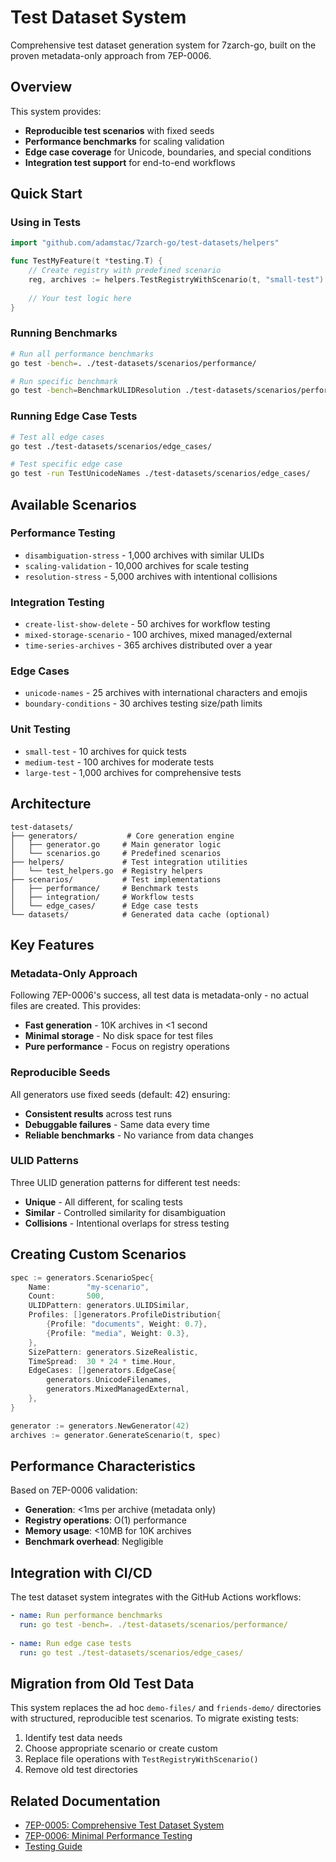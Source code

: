 # Test Dataset System

Comprehensive test dataset generation system for 7zarch-go, built on the proven metadata-only approach from 7EP-0006.

## Overview

This system provides:
- **Reproducible test scenarios** with fixed seeds
- **Performance benchmarks** for scaling validation
- **Edge case coverage** for Unicode, boundaries, and special conditions
- **Integration test support** for end-to-end workflows

## Quick Start

### Using in Tests

```go
import "github.com/adamstac/7zarch-go/test-datasets/helpers"

func TestMyFeature(t *testing.T) {
    // Create registry with predefined scenario
    reg, archives := helpers.TestRegistryWithScenario(t, "small-test")
    
    // Your test logic here
}
```

### Running Benchmarks

```bash
# Run all performance benchmarks
go test -bench=. ./test-datasets/scenarios/performance/

# Run specific benchmark
go test -bench=BenchmarkULIDResolution ./test-datasets/scenarios/performance/
```

### Running Edge Case Tests

```bash
# Test all edge cases
go test ./test-datasets/scenarios/edge_cases/

# Test specific edge case
go test -run TestUnicodeNames ./test-datasets/scenarios/edge_cases/
```

## Available Scenarios

### Performance Testing
- `disambiguation-stress` - 1,000 archives with similar ULIDs
- `scaling-validation` - 10,000 archives for scale testing
- `resolution-stress` - 5,000 archives with intentional collisions

### Integration Testing
- `create-list-show-delete` - 50 archives for workflow testing
- `mixed-storage-scenario` - 100 archives, mixed managed/external
- `time-series-archives` - 365 archives distributed over a year

### Edge Cases
- `unicode-names` - 25 archives with international characters and emojis
- `boundary-conditions` - 30 archives testing size/path limits

### Unit Testing
- `small-test` - 10 archives for quick tests
- `medium-test` - 100 archives for moderate tests
- `large-test` - 1,000 archives for comprehensive tests

## Architecture

```
test-datasets/
├── generators/           # Core generation engine
│   ├── generator.go     # Main generator logic
│   └── scenarios.go     # Predefined scenarios
├── helpers/             # Test integration utilities
│   └── test_helpers.go  # Registry helpers
├── scenarios/           # Test implementations
│   ├── performance/     # Benchmark tests
│   ├── integration/     # Workflow tests
│   └── edge_cases/      # Edge case tests
└── datasets/            # Generated data cache (optional)
```

## Key Features

### Metadata-Only Approach
Following 7EP-0006's success, all test data is metadata-only - no actual files are created. This provides:
- **Fast generation** - 10K archives in <1 second
- **Minimal storage** - No disk space for test files
- **Pure performance** - Focus on registry operations

### Reproducible Seeds
All generators use fixed seeds (default: 42) ensuring:
- **Consistent results** across test runs
- **Debuggable failures** - Same data every time
- **Reliable benchmarks** - No variance from data changes

### ULID Patterns
Three ULID generation patterns for different test needs:
- **Unique** - All different, for scaling tests
- **Similar** - Controlled similarity for disambiguation
- **Collisions** - Intentional overlaps for stress testing

## Creating Custom Scenarios

```go
spec := generators.ScenarioSpec{
    Name:        "my-scenario",
    Count:       500,
    ULIDPattern: generators.ULIDSimilar,
    Profiles: []generators.ProfileDistribution{
        {Profile: "documents", Weight: 0.7},
        {Profile: "media", Weight: 0.3},
    },
    SizePattern: generators.SizeRealistic,
    TimeSpread:  30 * 24 * time.Hour,
    EdgeCases: []generators.EdgeCase{
        generators.UnicodeFilenames,
        generators.MixedManagedExternal,
    },
}

generator := generators.NewGenerator(42)
archives := generator.GenerateScenario(t, spec)
```

## Performance Characteristics

Based on 7EP-0006 validation:
- **Generation**: <1ms per archive (metadata only)
- **Registry operations**: O(1) performance
- **Memory usage**: <10MB for 10K archives
- **Benchmark overhead**: Negligible

## Integration with CI/CD

The test dataset system integrates with the GitHub Actions workflows:

```yaml
- name: Run performance benchmarks
  run: go test -bench=. ./test-datasets/scenarios/performance/
  
- name: Run edge case tests
  run: go test ./test-datasets/scenarios/edge_cases/
```

## Migration from Old Test Data

This system replaces the ad hoc `demo-files/` and `friends-demo/` directories with structured, reproducible test scenarios. To migrate existing tests:

1. Identify test data needs
2. Choose appropriate scenario or create custom
3. Replace file operations with `TestRegistryWithScenario()`
4. Remove old test directories

## Related Documentation

- [7EP-0005: Comprehensive Test Dataset System](../docs/7eps/7ep-0005-test-dataset-system.md)
- [7EP-0006: Minimal Performance Testing](../docs/7eps/7ep-0006-minimal-performance-testing.md)
- [Testing Guide](../docs/testing-guide.md)